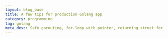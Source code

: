 ```yaml
---
layout: blog_base
title: A few tips for production Golang app
category: programming
tag: golang
meta_desc: Safe gorouting, for-loop with pointer, returning struct for interface and a few other tips for a good production Golang app
---
```



